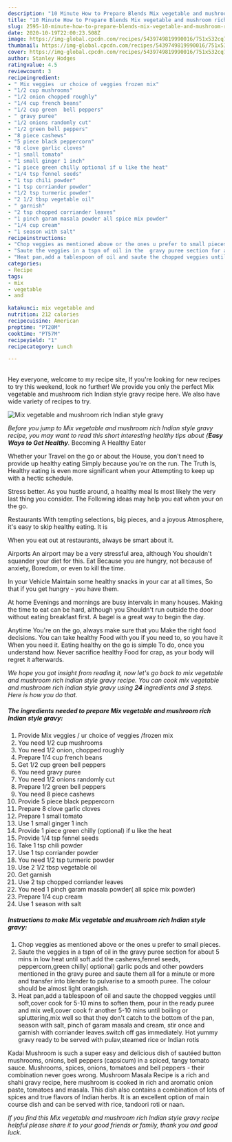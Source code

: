 ```yaml
---
description: "10 Minute How to Prepare Blends Mix vegetable and mushroom rich  Indian style gravy"
title: "10 Minute How to Prepare Blends Mix vegetable and mushroom rich  Indian style gravy"
slug: 2595-10-minute-how-to-prepare-blends-mix-vegetable-and-mushroom-rich-indian-style-gravy
date: 2020-10-19T22:00:23.508Z
image: https://img-global.cpcdn.com/recipes/5439749819990016/751x532cq70/mix-vegetable-and-mushroom-rich-indian-style-gravy-recipe-main-photo.jpg
thumbnail: https://img-global.cpcdn.com/recipes/5439749819990016/751x532cq70/mix-vegetable-and-mushroom-rich-indian-style-gravy-recipe-main-photo.jpg
cover: https://img-global.cpcdn.com/recipes/5439749819990016/751x532cq70/mix-vegetable-and-mushroom-rich-indian-style-gravy-recipe-main-photo.jpg
author: Stanley Hodges
ratingvalue: 4.5
reviewcount: 3
recipeingredient:
- " Mix veggies  ur choice of veggies frozen mix"
- "1/2 cup mushrooms"
- "1/2 onion chopped roughly"
- "1/4 cup french beans"
- "1/2 cup green  bell peppers"
- " gravy puree"
- "1/2 onions randomly cut"
- "1/2 green bell peppers"
- "8 piece cashews"
- "5 piece black peppercorn"
- "8 clove garlic cloves"
- "1 small tomato"
- "1 small ginger 1 inch"
- "1 piece green chilly optional if u like the heat"
- "1/4 tsp fennel seeds"
- "1 tsp chili powder"
- "1 tsp corriander powder"
- "1/2 tsp turmeric powder"
- "2 1/2 tbsp vegetable oil"
- " garnish"
- "2 tsp chopped corriander leaves"
- "1 pinch garam masala powder all spice mix powder"
- "1/4 cup cream"
- "1 season with salt"
recipeinstructions:
- "Chop veggies as mentioned above or the ones u prefer to small pieces."
- "Saute the veggies in a tspn of oil in the  gravy puree section for about 5 mins in low heat until soft.add the cashews,fennel seeds, peppercorn,green chilly( optional)  garlic pods and other powders mentioned in the gravy puree and saute them all for a minute or more and transfer into blender to pulvarise to a smooth puree. The colour should be almost light orangish."
- "Heat pan,add a tablespoon of oil and saute the chopped veggies until soft,cover cook for 5-10 mins to soften them, pour in the  ready puree and mix well,cover cook fr another 5-10 mins until boiling or spluttering,mix well so that they don&#39;t catch to the bottom of the pan, season with salt, pinch of garam masala and cream, stir once and garnish with corriander leaves.switch off gas immediately. Hot yummy gravy ready to be served with pulav,steamed rice or Indian rotis"
categories:
- Recipe
tags:
- mix
- vegetable
- and

katakunci: mix vegetable and 
nutrition: 212 calories
recipecuisine: American
preptime: "PT20M"
cooktime: "PT57M"
recipeyield: "1"
recipecategory: Lunch

---
```

<br>
Hey everyone, welcome to my recipe site, If you're looking for new recipes to try this weekend, look no further! We provide you only the perfect Mix vegetable and mushroom rich  Indian style gravy recipe here. We also have wide variety of recipes to try.
<br>


![Mix vegetable and mushroom rich  Indian style gravy](https://img-global.cpcdn.com/recipes/5439749819990016/751x532cq70/mix-vegetable-and-mushroom-rich-indian-style-gravy-recipe-main-photo.jpg)

<i>Before you jump to Mix vegetable and mushroom rich  Indian style gravy recipe, you may want to read this short interesting healthy tips about {<strong>Easy Ways to Get Healthy</strong>.</i>
Becoming A Healthy Eater

Whether your Travel on the go or about the
House, you don't need to provide up healthy eating
Simply because you're on the run. The Truth Is,
Healthy eating is even more significant when your
Attempting to keep up with a hectic schedule.


Stress better. As you hustle around, a healthy meal
Is most likely the very last thing you consider. The
Following ideas may help you eat when your on the go.

Restaurants
With tempting selections, big pieces, and a joyous 
Atmosphere, it's easy to skip healthy eating. It is 


When you eat out at restaurants, always be smart
about it.

Airports
An airport may be a very stressful area, although
You shouldn't squander your diet for this. Eat
Because you are hungry, not because of anxiety,
Boredom, or even to kill the time.

In your Vehicle 
Maintain some healthy snacks in your car at all times,
So that if you get hungry - you have them.

At home
Evenings and mornings are busy intervals in many houses.
Making the time to eat can be hard, although you
Shouldn't run outside the door without eating breakfast
first. 
A bagel is a great way to begin the day.

Anytime You're on the go, always make sure that you
Make the right food decisions. You can take healthy
Food with you if you need to, so you have it
When you need it. Eating healthy on the go is simple 
To do, once you understand how. Never sacrifice healthy
Food for crap, as your body will regret it afterwards.


<i>We hope you got insight from reading it, now let's go back to mix vegetable and mushroom rich  indian style gravy recipe. You can cook mix vegetable and mushroom rich  indian style gravy using <strong>24</strong> ingredients and <strong>3</strong> steps. Here is how you do that.
</i>

##### The ingredients needed to prepare Mix vegetable and mushroom rich  Indian style gravy:

1. Provide  Mix veggies / ur choice of veggies /frozen mix
1. You need 1/2 cup mushrooms
1. You need 1/2 onion, chopped roughly
1. Prepare 1/4 cup french beans
1. Get 1/2 cup green  bell peppers
1. You need  gravy puree
1. You need 1/2 onions randomly cut
1. Prepare 1/2 green bell peppers
1. You need 8 piece cashews
1. Provide 5 piece black peppercorn
1. Prepare 8 clove garlic cloves
1. Prepare 1 small tomato
1. Use 1 small ginger 1 inch
1. Provide 1 piece green chilly (optional) if u like the heat
1. Provide 1/4 tsp fennel seeds
1. Take 1 tsp chili powder
1. Use 1 tsp corriander powder
1. You need 1/2 tsp turmeric powder
1. Use 2 1/2 tbsp vegetable oil
1. Get  garnish
1. Use 2 tsp chopped corriander leaves
1. You need 1 pinch garam masala powder( all spice mix powder)
1. Prepare 1/4 cup cream
1. Use 1 season with salt


##### Instructions to make Mix vegetable and mushroom rich  Indian style gravy:

1. Chop veggies as mentioned above or the ones u prefer to small pieces.
1. Saute the veggies in a tspn of oil in the  gravy puree section for about 5 mins in low heat until soft.add the cashews,fennel seeds, peppercorn,green chilly( optional)  garlic pods and other powders mentioned in the gravy puree and saute them all for a minute or more and transfer into blender to pulvarise to a smooth puree. The colour should be almost light orangish.
1. Heat pan,add a tablespoon of oil and saute the chopped veggies until soft,cover cook for 5-10 mins to soften them, pour in the  ready puree and mix well,cover cook fr another 5-10 mins until boiling or spluttering,mix well so that they don&#39;t catch to the bottom of the pan, season with salt, pinch of garam masala and cream, stir once and garnish with corriander leaves.switch off gas immediately. Hot yummy gravy ready to be served with pulav,steamed rice or Indian rotis


Kadai Mushroom is such a super easy and delicious dish of sautéed button mushrooms, onions, bell peppers (capsicum) in a spiced, tangy tomato sauce. Mushrooms, spices, onions, tomatoes and bell peppers - their combination never goes wrong. Mushroom Masala Recipe is a rich and shahi gravy recipe, here mushroom is cooked in rich and aromatic onion paste, tomatoes and masala. This dish also contains a combination of lots of spices and true flavors of Indian herbs. It is an excellent option of main course dish and can be served with rice, tandoori roti or naan. 

<i>If you find this Mix vegetable and mushroom rich  Indian style gravy recipe helpful please share it to your good friends or family, thank you and good luck.</i>
